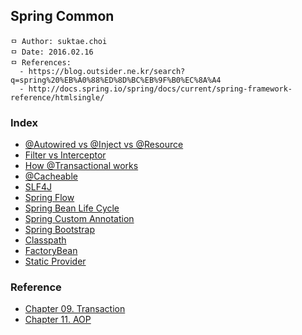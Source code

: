 ## Spring Common

```
ㅁ Author: suktae.choi
ㅁ Date: 2016.02.16
ㅁ References:
  - https://blog.outsider.ne.kr/search?q=spring%20%EB%A0%88%ED%8D%BC%EB%9F%B0%EC%8A%A4
  - http://docs.spring.io/spring/docs/current/spring-framework-reference/htmlsingle/
```

### Index
- [@Autowired vs @Inject vs @Resource](https://github.com/agongi/study/tree/master/spring-common/autowired-inject-resource/)
- [Filter vs Interceptor](https://github.com/agongi/study/tree/master/spring-common/filter-interceptor/)
- [How @Transactional works](https://github.com/agongi/study/tree/master/spring-common/how-transactional-works/)
- [@Cacheable](https://github.com/agongi/study/tree/master/spring-common/cacheable/)
- [SLF4J](https://sonegy.wordpress.com/2014/05/23/how-to-slf4j/)
- [Spring Flow](https://github.com/agongi/study/tree/master/spring-common/spring-flow/)
- [Spring Bean Life Cycle](https://github.com/agongi/study/tree/master/spring-common/spring-bean-life-cycle/)
- [Spring Custom Annotation](https://github.com/agongi/study/tree/master/spring-common/spring-custom-annotation/)
- [Spring Bootstrap](https://github.com/agongi/study/tree/master/spring-common/spring-bootstrap/)
- [Classpath](https://github.com/agongi/study/tree/master/spring-common/classpath/)
- [FactoryBean](https://github.com/agongi/study/tree/master/spring-common/factory-bean/)
- [Static Provider](https://github.com/agongi/study/tree/master/spring-common/static-provider/)

### Reference
- [Chapter 09. Transaction](https://github.com/agongi/study/tree/master/spring-common/9)
- [Chapter 11. AOP](https://github.com/agongi/study/tree/master/spring-common/11)
